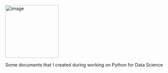 <img width="167" alt="image" src="![python](https://github.com/Birsenn/PythonProgrammingForDataScience/assets/97554694/109a2cb9-bddf-4ebc-b5f5-fac691a57dc1)">

 Some documents that I created during working on Python for Data Science
